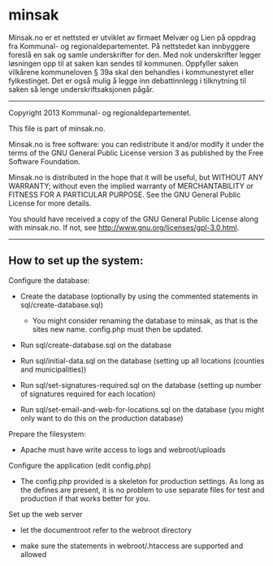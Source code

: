 minsak
======

Minsak.no er et nettsted er utviklet av firmaet Melvær og Lien på oppdrag fra Kommunal- og regionaldepartementet. På nettstedet kan innbyggere foreslå en sak og samle underskrifter for den. Med nok underskrifter legger løsningen opp til at saken kan sendes til kommunen. Oppfyller saken vilkårene kommuneloven § 39a skal den behandles i kommunestyret eller fylkestinget. Det er også mulig å legge inn debattinnlegg i tilknytning til saken så lenge underskriftsaksjonen pågår.


---------------------------------------------------------------------
Copyright 2013 Kommunal- og regionaldepartementet.

This file is part of minsak.no.

Minsak.no is free software: you can redistribute it and/or modify it under the terms of the GNU General Public License version 3 as published by the Free Software Foundation.

Minsak.no is distributed in the hope that it will be useful, but WITHOUT ANY WARRANTY; without even the implied warranty of MERCHANTABILITY or FITNESS FOR A PARTICULAR PURPOSE. See the GNU General Public License for more details.

You should have received a copy of the GNU General Public License along with minsak.no. If not, see http://www.gnu.org/licenses/gpl-3.0.html.

---------------------------------------------------------------------


How to set up the system:
-------------------------


Configure the database:

- Create the database (optionally by using the commented statements in sql/create-database.sql)
  - You might consider renaming the database to minsak, as that is the sites new name. config.php must then be updated.

- Run sql/create-database.sql on the database

- Run sql/initial-data.sql on the database (setting up all locations (counties and municipalities))

- Run sql/set-signatures-required.sql on the database (setting up number of signatures required for each location)

- Run sql/set-email-and-web-for-locations.sql on the database (you might only want to do this on the production database)



Prepare the filesystem:

- Apache must have write access to logs and webroot/uploads



Configure the application (edit config.php)

- The config.php provided is a skeleton for production settings. As long as the defines are present, it is
  no problem to use separate files for test and production if that works better for you.




Set up the web server

- let the documentroot refer to the webroot directory

- make sure the statements in webroot/.htaccess are supported and allowed
